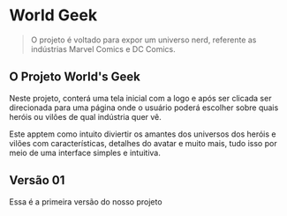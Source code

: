 # World Geek

> O projeto é voltado para expor um universo nerd, referente as indústrias Marvel Comics e DC Comics. 

## O Projeto World's Geek

Neste projeto, conterá uma tela inicial com a logo e após ser clicada ser direcionada para uma página onde o usuário poderá escolher sobre quais heróis ou vilões de qual indústria quer vê.

Este apptem como intuito diviertir os amantes dos universos dos heróis e vilões com características, detalhes do avatar e muito mais, tudo isso por meio de uma interface simples e intuitiva.

## Versão 01

Essa é a primeira versão do nosso projeto